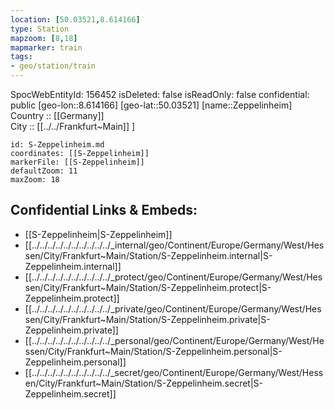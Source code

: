```yaml
---
location: [50.03521,8.614166] 
type: Station 
mapzoom: [8,18] 
mapmarker: train 
tags:
- geo/station/train
---
```

SpocWebEntityId: 156452
isDeleted: false
isReadOnly: false
confidential: public
[geo-lon::8.614166] 
[geo-lat::50.03521] 
[name::Zeppelinheim] 
Country :: [[Germany]]  
City :: [[../../Frankfurt~Main]] ] 


```leaflet
id: S-Zeppelinheim.md
coordinates: [[S-Zeppelinheim]] 
markerFile: [[S-Zeppelinheim]] 
defaultZoom: 11 
maxZoom: 18
```


## Confidential Links & Embeds: 
- [[S-Zeppelinheim|S-Zeppelinheim]] 
- [[../../../../../../../../../../_internal/geo/Continent/Europe/Germany/West/Hessen/City/Frankfurt~Main/Station/S-Zeppelinheim.internal|S-Zeppelinheim.internal]] 
- [[../../../../../../../../../../_protect/geo/Continent/Europe/Germany/West/Hessen/City/Frankfurt~Main/Station/S-Zeppelinheim.protect|S-Zeppelinheim.protect]] 
- [[../../../../../../../../../../_private/geo/Continent/Europe/Germany/West/Hessen/City/Frankfurt~Main/Station/S-Zeppelinheim.private|S-Zeppelinheim.private]] 
- [[../../../../../../../../../../_personal/geo/Continent/Europe/Germany/West/Hessen/City/Frankfurt~Main/Station/S-Zeppelinheim.personal|S-Zeppelinheim.personal]] 
- [[../../../../../../../../../../_secret/geo/Continent/Europe/Germany/West/Hessen/City/Frankfurt~Main/Station/S-Zeppelinheim.secret|S-Zeppelinheim.secret]] 
